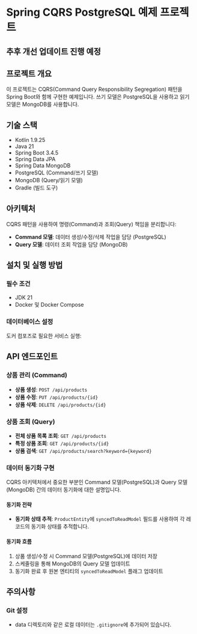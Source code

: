 # Spring CQRS PostgreSQL 예제 프로젝트

## 추후 개선 업데이트 진행 예정

## 프로젝트 개요
이 프로젝트는 CQRS(Command Query Responsibility Segregation) 패턴을 Spring Boot와 함께 구현한 예제입니다. 쓰기 모델은 PostgreSQL을 사용하고 읽기 모델은 MongoDB를 사용합니다.

## 기술 스택
- Kotlin 1.9.25
- Java 21
- Spring Boot 3.4.5
- Spring Data JPA
- Spring Data MongoDB
- PostgreSQL (Command/쓰기 모델)
- MongoDB (Query/읽기 모델)
- Gradle (빌드 도구)

## 아키텍처
CQRS 패턴을 사용하여 명령(Command)과 조회(Query) 책임을 분리합니다:
- **Command 모델**: 데이터 생성/수정/삭제 작업을 담당 (PostgreSQL)
- **Query 모델**: 데이터 조회 작업을 담당 (MongoDB)

## 설치 및 실행 방법

### 필수 조건
- JDK 21
- Docker 및 Docker Compose

### 데이터베이스 설정
도커 컴포즈로 필요한 서비스 실행:

## API 엔드포인트

### 상품 관리 (Command)
- **상품 생성**: `POST /api/products`
- **상품 수정**: `PUT /api/products/{id}`
- **상품 삭제**: `DELETE /api/products/{id}`

### 상품 조회 (Query)
- **전체 상품 목록 조회**: `GET /api/products`
- **특정 상품 조회**: `GET /api/products/{id}`
- **상품 검색**: `GET /api/products/search?keyword={keyword}`


### 데이터 동기화 구현
CQRS 아키텍처에서 중요한 부분인 Command 모델(PostgreSQL)과 Query 모델(MongoDB) 간의 데이터 동기화에 대한 설명입니다.

#### 동기화 전략
- **동기화 상태 추적**: `ProductEntity`에 `syncedToReadModel` 필드를 사용하여 각 레코드의 동기화 상태를 추적합니다.

#### 동기화 흐름
1. 상품 생성/수정 시 Command 모델(PostgreSQL)에 데이터 저장  
2. 스케줄링을 통해 MongoDB의 Query 모델 업데이트  
3. 동기화 완료 후 원본 엔티티의 `syncedToReadModel` 플래그 업데이트


## 주의사항

### Git 설정
- data 디렉토리와 같은 로컬 데이터는 `.gitignore`에 추가되어 있습니다.